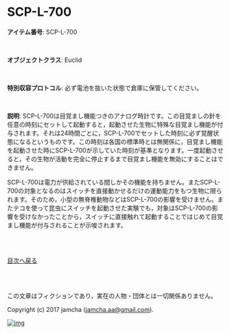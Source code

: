 

# SCP-L-700

**アイテム番号**: SCP-L-700  

<br>  

**オブジェクトクラス**: Euclid  

<br>  

**特別収容プロトコル**: 必ず電池を抜いた状態で倉庫に保管してください。  

<br>  

**説明**: SCP-L-700は目覚まし機能つきのアナログ時計です。この目覚ましの針を任意の時刻にセットして起動すると，起動させた生物に特殊な目覚まし機能が付与されます。それは24時間ごとに，SCP-L-700でセットした時刻に必ず覚醒状態になるというものです。この時刻は各国の標準時とは無関係に，目覚まし機能を起動させた時にSCP-L-700が示していた時刻が基準となります。一度起動させると，その生物が活動を完全に停止するまで目覚まし機能を無効にすることはできません。  

SCP-L-700は電力が供給されている間しかその機能を持ちません。またSCP-L-700の対象となるのはスイッチを直接動かせるだけの運動能力をもつ生物に限られます。そのため，小型の無脊椎動物などはSCP-L-700の影響を受けません。またテコを使って昆虫にスイッチを起動させた実験でも，対象はSCP-L-700の影響を受けなかったことから，スイッチに直接触れて起動することではじめて目覚まし機能が付与されることが示唆されます。  

<br>  
<br>  

[目次へ戻る](https://github.com/jamcha-aa/SCP/blob/master/README.md)  

<br>  
<br>  

この文章はフィクションであり，実在の人物・団体とは一切関係ありません。  

Copyright (c) 2017 jamcha (jamcha.aa@gmail.com).  

[![img](http://i.creativecommons.org/l/by-sa/4.0/88x31.png)](http://creativecommons.org/licenses/by-sa/4.0/deed)  

